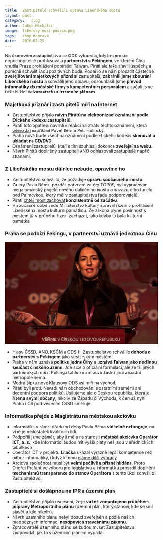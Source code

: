 ```yaml
---
title:	Zastupitelé schválili opravu Libeňského mostu
layout:	post
category:	blog
author:	Jakub Michálek
image:	libensky-most-podzim.png
tags:	zhmp doprava
date:	2016-02-25
---
```


Na únorovém zastupitelstvu se ODS vybarvila, když naprosto nepochopitelně prohlasovala **partnerství s Pekingem**, ve kterém Čína vnutila Praze prohlášení popírající Taiwan. Piráti ale také slavili úspěchy a pomohli schválit řadu pozitivních bodů. Podařilo se nám prosadit částečné **zveřejňování majetkových přiznání** zastupitelů, **zabránili jsme zbourání Libeňského mostu** a schválili jeho opravu, odsouhlasili jsme **převod informatiky do městské firmy s kompetentním personálem** a začali jsme řešit blížící se **katastrofu s územním plánem**. 

### Majetková přiznání zastupitelů míří na Internet

* Zastupitelstvo přijalo **návrh Pirátů na elektronizaci oznámení podle Etického kodexu zastupitelů**. 
* Piráti toto opatření navrhli v reakci na ztrátu těchto oznámení, která [odevzdal](https://praha.pirati.cz/problemy-s-priznanimi.html) například Pavel Bém a Petr Hulinský. 
* Praha nově bude všechna oznámení podle Etického kodexu **skenovat a ukládat na CD/DVD**. 
* Oznámení zastupitelů, kteří s tím souhlasí, dokonce **zveřejní na webu**. 
* Návrh Pirátů doplněný zastupiteli ANO odhlasovali zastupitelé napříč stranami.

### Z Libeňského mostu dálnice nebude, opravíme ho

* Zastupitelstvo schválilo, že požaduje **opravu současného mostu**.
* Za éry Pavla Béma, později potvrzen za éry TOP09, byl vypracován megalomanský projekt nového dalničního mostu a navazujícího tunelu pod Palmovkou, který měl v zastupitelstvu řadu podporovatelů.
* Piráti [chtěli most zachovat](https://praha.pirati.cz/tlibensky-most.html) **konzistentně od začátku**.
* V současné době vede Ministerstvo kultury správní řízení o prohlášení Libeňského mostu kulturní památkou. Ze zákona plyne povinnost s mostem již v průběhu řízení zacházet, jako kdyby to byla kulturní památka

### Praha se podbízí Pekingu, v partnerství uznává jednotnou Čínu

![Alexandra Udženija z ODS](/assets/img/posts/uxh.png "Kdo všechno chce jednotnou Čínu?")

* Hlasy ČSSD, ANO, KSČM a ODS (!) Zastupitelstvo schválilo **dohodu o partnerství s Pekingem** jako sesterským městěm. 
* Praha v něm uznává **politiku jedné Číny** a **uznává Taiwan jako nedílnou součást čínského území**. Jde sice o oficiální formulaci, ale ze tří jiných partnerských měst Pekingu tohle ve smlouvě žádná jiná západní metropole nemá.
* Modrá šipka nové Klausovy ODS asi míří na východ. 
* Piráti byli proti. Nevadí nám obchodování s ostatními zeměmi ani decentní podpora politiků. Usilujeme ale o Českou republiku, která je **řízena svými občany**, nikoliv ze Západu či Východu, k čemuž nyní Praha i ČR pod vedením ČSSD směřuje.


### Informatika přejde z Magistrátu na městskou akciovku
* Informatika v rámci úřadu od doby Pavla Béma **viditelně nefunguje**, na vině je nedostatek kvalitních lidí.
* Podpořili jsme záměr, aby ji měla na starosti **městská akciovka Operátor ICT, a. s.**, kde informatici budou mít vyšší platy než jsou v úřednických tabulkách
* Operátor ICT v projektu **Lítačka** ukázal výrazně lepší kompetence než odbor informatiky, i když k tomu [máme dílčí výhrady](https://www.facebook.com/ondrej.profant/posts/10205652294333350) 
* Akciová společnost musí být **velmi pečlivě a přísně hlídána**. Proto Ondřej Profant ve výboru pro legislativu a informatiku prosadil doplnění **mechanismů transparence do stanov Operátora** a tento úkol schválilo i Zastupitelstvo.

### Zastupitelé si došlápnou na IPR a územní plán
* Zastupitelstvo přijalo usnesení, že je **vážně znepokojeno průběhem přípravy Metropolitního plánu** (územní plán, který stanoví, kde se smí stavět a kde nikoliv).
* Návrh územního plánu nebyl dosud zveřejněn a podle našich předběžných informací **neodpovídá stavebnímu zákonu**.
* Zpracovatelé územního plánu se budou muset Zastupitelstvu zodpovídat, jak to s územním plánem vypadá. 



